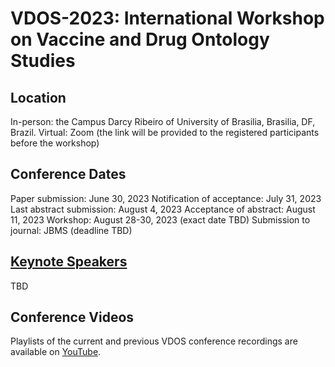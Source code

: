 # VDOS-2023: International Workshop on Vaccine and Drug Ontology Studies

## Location

In-person: the Campus Darcy Ribeiro of University of Brasilia, Brasilia, DF, Brazil.
Virtual: Zoom (the link will be provided to the registered participants before the workshop)

## Conference Dates

Paper submission: June 30, 2023
Notification of acceptance: July 31, 2023
Last abstract submission: August 4, 2023
Acceptance of abstract: August 11, 2023
Workshop: August 28-30, 2023 (exact date TBD)
Submission to journal: JBMS (deadline TBD)

## [Keynote Speakers](keynote-speakers.md)

TBD

## Conference Videos

Playlists of the current and previous VDOS conference recordings are available on [YouTube](https://www.youtube.com/channel/UCUT0MwXxAFnekhsSJVmHTJw/playlists).  
